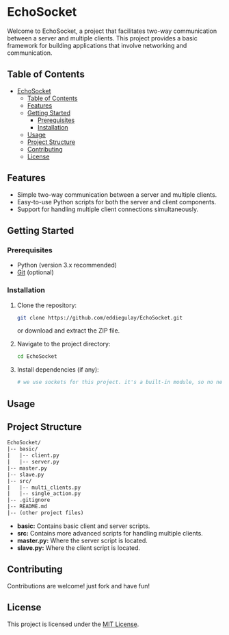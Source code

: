 # EchoSocket


Welcome to EchoSocket, a project that facilitates two-way communication between a server and multiple clients. This project provides a basic framework for building applications that involve networking and communication.

## Table of Contents

- [EchoSocket](#echosocket)
  - [Table of Contents](#table-of-contents)
  - [Features](#features)
  - [Getting Started](#getting-started)
    - [Prerequisites](#prerequisites)
    - [Installation](#installation)
  - [Usage](#usage)
  - [Project Structure](#project-structure)
  - [Contributing](#contributing)
  - [License](#license)

## Features

- Simple two-way communication between a server and multiple clients.
- Easy-to-use Python scripts for both the server and client components.
- Support for handling multiple client connections simultaneously.

## Getting Started

### Prerequisites

- Python (version 3.x recommended)
- [Git](https://git-scm.com/) (optional)

### Installation

1. Clone the repository:

   ```bash
   git clone https://github.com/eddiegulay/EchoSocket.git
   ```

   or download and extract the ZIP file.

2. Navigate to the project directory:

   ```bash
   cd EchoSocket
   ```

3. Install dependencies (if any):

   ```bash
   # we use sockets for this project. it's a built-in module, so no need to install anything!
   ```

## Usage

## Project Structure

```txt
EchoSocket/
|-- basic/
|   |-- client.py
|   |-- server.py
|-- master.py
|-- slave.py
|-- src/
|   |-- multi_clients.py
|   |-- single_action.py
|-- .gitignore
|-- README.md
|-- (other project files)
```

- **basic:** Contains basic client and server scripts.
- **src:** Contains more advanced scripts for handling multiple clients.
- **master.py:** Where the server script is located.
- **slave.py:** Where the client script is located.

## Contributing

Contributions are welcome! just fork and have fun!

## License

This project is licensed under the [MIT License](LICENSE).

